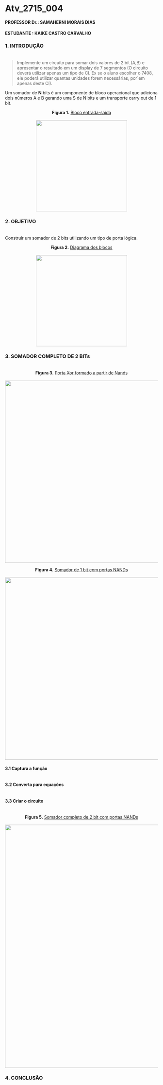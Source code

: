 # Atv_2715_004
#### PROFESSOR Dr.: SAMAHERNI MORAIS DIAS 
#### ESTUDANTE    : KAIKE CASTRO CARVALHO


### 1. INTRODUÇÃO <br/> <br/>

> Implemente um circuito para somar dois valores de 2 bit (A,B) e apresentar o resultado em
um display de 7 segmentos (O circuito deverá utilizar apenas um tipo de CI. Ex se o aluno
escolher o 7408, ele poderá utilizar quantas unidades forem necessárias, por´em apenas deste
CI).

Um somador de **N** bits é um componente de bloco operacional que adiciona dois números A e B gerando uma  S de N bits e um transporte carry out de 1 bit.



<p align="center">
 <b>Figura 1.</b>
 <a href="#">Bloco entrada-saída</a> 
 <br><br>
<img src="https://user-images.githubusercontent.com/42541528/63171694-81bb7080-c012-11e9-855f-4c7f71ca1049.png" width="300" heigth="100"> 
</p>


### 2. OBJETIVO <br/> <br/>

Construir um somador de 2 bits utilizando um tipo de porta lógica.

<p align="center">
 <b>Figura 2.</b>
 <a href="#">Diagrama dos blocos</a> 
 <br><br>
<img src="https://user-images.githubusercontent.com/42541528/63171864-d65eeb80-c012-11e9-8ea9-bc616d6fd01e.png" width="300" heigth="100"> 
</p>

### 3. SOMADOR COMPLETO DE 2 BITs <br/> <br/>


<p align="center">
 <b>Figura 3.</b>
 <a href="#">Porta Xor formado a partir de Nands</a> 
 <br><br>
<img src="https://user-images.githubusercontent.com/42541528/63178971-7885d000-c021-11e9-812d-07ca802cc3b9.png" width="600" heigth="400"> 
</p>

<p align="center">
 <b>Figura 4.</b>
 <a href="#">Somador de 1 bit com portas NANDs</a> 
 <br><br>
<img src="https://user-images.githubusercontent.com/42541528/63179037-a834d800-c021-11e9-98a9-6f8d2a9ad40c.png" width="600" heigth="400"> 
</p>

#### 3.1 Captura a função <br/> <br/>
#### 3.2 Converta para equações <br/> <br/>
#### 3.3 Criar o circuito <br/> <br/>


<p align="center">
 <b>Figura 5.</b>
 <a href="#">Somador completo de 2 bit com portas NANDs</a> 
 <br><br>
<img src="https://user-images.githubusercontent.com/42541528/63179842-6311a580-c023-11e9-9061-839d999dc72a.png" width="800" heigth="600"> 
</p>



### 4. CONCLUSÃO <br/> <br/>
